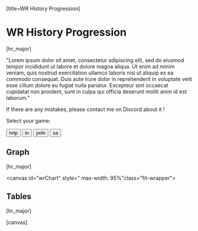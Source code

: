 [title=WR History Progression]
# WR History Progression
[hr_major]  

"Lorem ipsum dolor sit amet, consectetur adipiscing elit, sed do eiusmod tempor incididunt ut labore et dolore magna aliqua. Ut enim ad minim veniam, quis nostrud exercitation ullamco laboris nisi ut aliquip ex ea commodo consequat. Duis aute irure dolor in reprehenderit in voluptate velit esse cillum dolore eu fugiat nulla pariatur. Excepteur sint occaecat cupidatat non proident, sunt in culpa qui officia deserunt mollit anim id est laborum."


If there are any mistakes, please contact me on Discord about it !

Select your game: 




<div id="wr-game-buttons">
    <button href="#/wr/th01" data-game="th01" id="hrtp">hrtp</button>
    <button href="#/wr/th08" data-game="th08" id="in">in</button>
    <button href="#/wr/th09" data-game="th09" id="pofv">pofv</button>
    <button href="#/wr/th11" data-game="th11" id="sa">sa</button>
</div>

## Graph
[hr_major]


<canvas id="wrChart" style=" max-width: 95%"class="fit-wrapper"></canvas>

## Tables
[hr_major]

[canvas]

<section id='main-wr-tables' style="display: grid; justify-items: stretch; justify-content: center;">
<div id="wr-buttons"></div>
<div id="wr-tables"></div>
</section>
